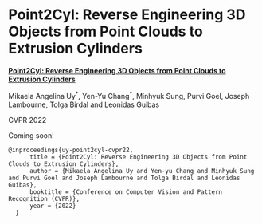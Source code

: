 # Point2Cyl: Reverse Engineering 3D Objects from Point Clouds to Extrusion Cylinders 
**[Point2Cyl: Reverse Engineering 3D Objects from Point Clouds to Extrusion Cylinders](https://arxiv.org/abs/2112.09329)** 

Mikaela Angelina Uy<sup>\*</sup>, Yen-Yu Chang<sup>\*</sup>, Minhyuk Sung, Purvi Goel, Joseph Lambourne, Tolga Birdal and Leonidas Guibas

CVPR 2022

Coming soon!

```
@inproceedings{uy-point2cyl-cvpr22,
      title = {Point2Cyl: Reverse Engineering 3D Objects from Point Clouds to Extrusion Cylinders},
      author = {Mikaela Angelina Uy and Yen-yu Chang and Minhyuk Sung and Purvi Goel and Joseph Lambourne and Tolga Birdal and Leonidas Guibas},
      booktitle = {Conference on Computer Vision and Pattern Recognition (CVPR)},
      year = {2022}
  }
```
